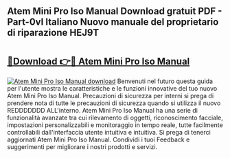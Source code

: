 ## Atem Mini Pro Iso Manual Download gratuit PDF - Part-0vI Italiano Nuovo manuale del proprietario di riparazione HEJ9T

# <h2><a href="http://dfcupm.blite.top/?on=Atem+Mini+Pro+Iso+Manual">🔗Download 👉🔴 Atem Mini Pro Iso Manual</a></h2>

[![Atem Mini Pro Iso Manual download](https://i.imgur.com/lujVjoI.png)](http://dfcupm.blite.top/?on=Atem+Mini+Pro+Iso+Manual)
Benvenuti nel futuro questa guida per l'utente mostra le caratteristiche e le funzioni innovative del tuo nuovo Atem Mini Pro Iso Manual. Precauzioni di sicurezza per interni si prega di prendere nota di tutte le precauzioni di sicurezza quando si utilizza il nuovo REDDDDDDD ALL'interno. Atem Mini Pro Iso Manual ha una serie di funzionalità avanzate tra cui rilevamento di oggetti, riconoscimento facciale, impostazioni personalizzabili e monitoraggio in tempo reale, tutte facilmente controllabili dall'interfaccia utente intuitiva e intuitiva. Si prega di tenerci aggiornati Atem Mini Pro Iso Manual. Condividi i tuoi Feedback e suggerimenti per migliorare i nostri prodotti e servizi.

